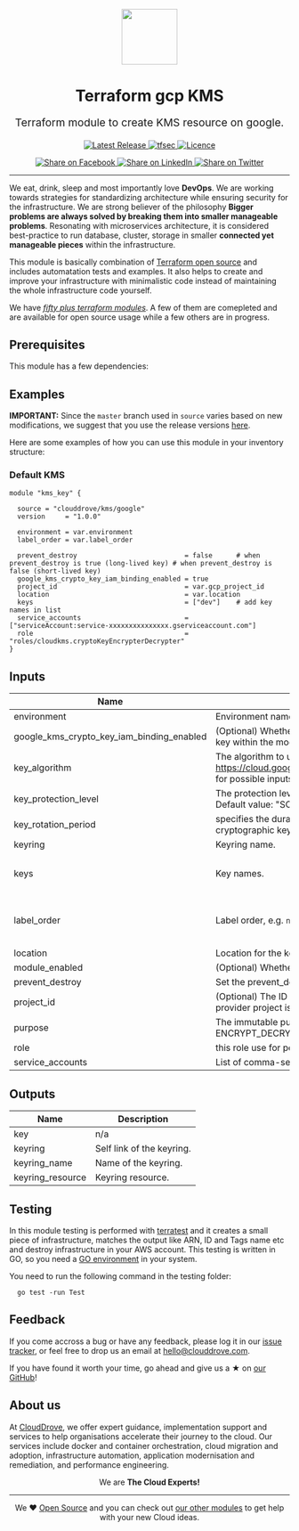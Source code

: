 <!-- This file was automatically generated by the `geine`. Make all changes to `README.yaml` and run `make readme` to rebuild this file. -->

<p align="center"> <img src="https://user-images.githubusercontent.com/50652676/62349836-882fef80-b51e-11e9-99e3-7b974309c7e3.png" width="100" height="100"></p>


<h1 align="center">
    Terraform gcp KMS
</h1>

<p align="center" style="font-size: 1.2rem;"> 
    Terraform module to create KMS resource on google.
     </p>

<p align="center">

<a href="https://github.com/clouddrove/terraform-gcp-kms/releases/latest">
  <img src="https://img.shields.io/github/release/clouddrove/terraform-gcp-kms.svg" alt="Latest Release">
</a>
<a href="https://github.com/clouddrove/terraform-gcp-kms/actions/workflows/tfsec.yml">
  <img src="https://github.com/clouddrove/terraform-gcp-kms/actions/workflows/tfsec.yml/badge.svg" alt="tfsec">
</a>
<a href="LICENSE.md">
  <img src="https://img.shields.io/badge/License-APACHE-blue.svg" alt="Licence">
</a>


</p>
<p align="center">

<a href='https://facebook.com/sharer/sharer.php?u=https://github.com/clouddrove/terraform-gcp-kms'>
  <img title="Share on Facebook" src="https://user-images.githubusercontent.com/50652676/62817743-4f64cb80-bb59-11e9-90c7-b057252ded50.png" />
</a>
<a href='https://www.linkedin.com/shareArticle?mini=true&title=Terraform+gcp+KMS&url=https://github.com/clouddrove/terraform-gcp-kms'>
  <img title="Share on LinkedIn" src="https://user-images.githubusercontent.com/50652676/62817742-4e339e80-bb59-11e9-87b9-a1f68cae1049.png" />
</a>
<a href='https://twitter.com/intent/tweet/?text=Terraform+gcp+KMS&url=https://github.com/clouddrove/terraform-gcp-kms'>
  <img title="Share on Twitter" src="https://user-images.githubusercontent.com/50652676/62817740-4c69db00-bb59-11e9-8a79-3580fbbf6d5c.png" />
</a>

</p>
<hr>


We eat, drink, sleep and most importantly love **DevOps**. We are working towards strategies for standardizing architecture while ensuring security for the infrastructure. We are strong believer of the philosophy <b>Bigger problems are always solved by breaking them into smaller manageable problems</b>. Resonating with microservices architecture, it is considered best-practice to run database, cluster, storage in smaller <b>connected yet manageable pieces</b> within the infrastructure. 

This module is basically combination of [Terraform open source](https://www.terraform.io/) and includes automatation tests and examples. It also helps to create and improve your infrastructure with minimalistic code instead of maintaining the whole infrastructure code yourself.

We have [*fifty plus terraform modules*][terraform_modules]. A few of them are comepleted and are available for open source usage while a few others are in progress.




## Prerequisites

This module has a few dependencies: 






## Examples


**IMPORTANT:** Since the `master` branch used in `source` varies based on new modifications, we suggest that you use the release versions [here](https://github.com/clouddrove/terraform-gcp-kms/releases).


Here are some examples of how you can use this module in your inventory structure:
### Default KMS
```hcl
module "kms_key" {

  source = "clouddrove/kms/google"
  version     = "1.0.0"

  environment = var.environment
  label_order = var.label_order

  prevent_destroy                           = false      # when prevent_destroy is true (long-lived key) # when prevent_destroy is false (short-lived key)
  google_kms_crypto_key_iam_binding_enabled = true
  project_id                                = var.gcp_project_id
  location                                  = var.location
  keys                                      = ["dev"]    # add key names in list
  service_accounts                          = ["serviceAccount:service-xxxxxxxxxxxxxxx.gserviceaccount.com"]
  role                                      = "roles/cloudkms.cryptoKeyEncrypterDecrypter"
}
```






## Inputs

| Name | Description | Type | Default | Required |
|------|-------------|------|---------|:--------:|
| environment | Environment name | `string` | `"dev"` | no |
| google\_kms\_crypto\_key\_iam\_binding\_enabled | (Optional) Whether or not to create IAM bindings for the Google Cloud KMS crypto key within the module. Set to true to include IAM bindings, false to exclude them. | `bool` | `true` | no |
| key\_algorithm | The algorithm to use when creating a version based on this template. See the https://cloud.google.com/kms/docs/reference/rest/v1/CryptoKeyVersionAlgorithm for possible inputs. | `string` | `"GOOGLE_SYMMETRIC_ENCRYPTION"` | no |
| key\_protection\_level | The protection level to use when creating a version based on this template. Default value: "SOFTWARE" Possible values: ["SOFTWARE", "HSM"] | `string` | `"SOFTWARE"` | no |
| key\_rotation\_period | specifies the duration, expressed in seconds, for the automatic rotation of cryptographic keys | `string` | `null` | no |
| keyring | Keyring name. | `string` | n/a | yes |
| keys | Key names. | `list(string)` | <pre>[<br>  "KMS-KEY"<br>]</pre> | no |
| label\_order | Label order, e.g. `name`,`application`. | `list(any)` | <pre>[<br>  "name",<br>  "environment"<br>]</pre> | no |
| location | Location for the keyring. | `string` | `""` | no |
| module\_enabled | (Optional) Whether or not to create resources within the module. | `bool` | `true` | no |
| prevent\_destroy | Set the prevent\_destroy lifecycle attribute on keys. | `bool` | `true` | no |
| project\_id | (Optional) The ID of the project in which the resource belongs. If it is not set, the provider project is used. | `string` | `null` | no |
| purpose | The immutable purpose of the CryptoKey. Possible values are ENCRYPT\_DECRYPT, ASYMMETRIC\_SIGN, and ASYMMETRIC\_DECRYPT. | `string` | `"ENCRYPT_DECRYPT"` | no |
| role | this role use for permissions | `string` | `"roles/cloudkms.cryptoKeyEncrypterDecrypter"` | no |
| service\_accounts | List of comma-separated owners for each key declared in set\_owners\_for. | `list(string)` | `[]` | no |

## Outputs

| Name | Description |
|------|-------------|
| key | n/a |
| keyring | Self link of the keyring. |
| keyring\_name | Name of the keyring. |
| keyring\_resource | Keyring resource. |




## Testing
In this module testing is performed with [terratest](https://github.com/gruntwork-io/terratest) and it creates a small piece of infrastructure, matches the output like ARN, ID and Tags name etc and destroy infrastructure in your AWS account. This testing is written in GO, so you need a [GO environment](https://golang.org/doc/install) in your system. 

You need to run the following command in the testing folder:
```hcl
  go test -run Test
```



## Feedback 
If you come accross a bug or have any feedback, please log it in our [issue tracker](https://github.com/clouddrove/terraform-gcp-kms/issues), or feel free to drop us an email at [hello@clouddrove.com](mailto:hello@clouddrove.com).

If you have found it worth your time, go ahead and give us a ★ on [our GitHub](https://github.com/clouddrove/terraform-gcp-kms)!

## About us

At [CloudDrove][website], we offer expert guidance, implementation support and services to help organisations accelerate their journey to the cloud. Our services include docker and container orchestration, cloud migration and adoption, infrastructure automation, application modernisation and remediation, and performance engineering.

<p align="center">We are <b> The Cloud Experts!</b></p>
<hr />
<p align="center">We ❤️  <a href="https://github.com/clouddrove">Open Source</a> and you can check out <a href="https://github.com/clouddrove">our other modules</a> to get help with your new Cloud ideas.</p>

  [website]: https://clouddrove.com
  [github]: https://github.com/clouddrove
  [linkedin]: https://cpco.io/linkedin
  [twitter]: https://twitter.com/clouddrove/
  [email]: https://clouddrove.com/contact-us.html
  [terraform_modules]: https://github.com/clouddrove?utf8=%E2%9C%93&q=terraform-&type=&language=
